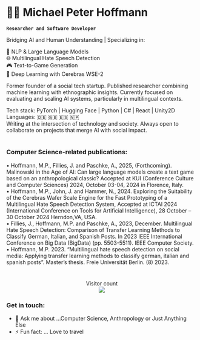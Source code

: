 # 🏄‍♂️ Michael Peter Hoffmann

**`Researcher and Software Developer`**

Bridging AI and Human Understanding | Specializing in:

🤖 NLP & Large Language Models   
🌐 Multilingual Hate Speech Detection    
🎮 Text-to-Game Generation    
🧠 Deep Learning with Cerebras WSE-2   

Former founder of a social tech startup. Published researcher combining machine learning with ethnographic insights. Currently focused on evaluating and scaling AI systems, particularly in multilingual contexts.   

Tech stack: PyTorch | Hugging Face | Python | C# | React | Unity2D    
Languages: 🇩🇪 🇬🇧 🇪🇸 🇳🇵   
Writing at the intersection of technology and society. Always open to collaborate on projects that merge AI with social impact.

#


### Computer Science-related publications:  
•	  Hoffmann, M.P., Fillies, J. and Paschke, A., 2025, (Forthcoming). Malinowski in the Age of AI: Can large language models create a text game based on an anthropological classic? Accepted at KUI (Conference Culture and Computer Sciences) 2024, October 03-04, 2024 in Florence, Italy.     
•	  Hoffmann, M.P., John, J. and Hammer, N., 2024. Exploring the Suitability of the Cerebras Wafer Scale Engine for the Fast Prototyping of a Multilingual Hate Speech Detection System, Accepted at ICTAI 2024 (International Conference on Tools for Artificial Intelligence), 28 October – 30 October 2024 Herndon,VA, USA.    
•	  Fillies, J., Hoffmann, M.P. and Paschke, A., 2023, December. Multilingual Hate Speech Detection: Comparison of Transfer Learning Methods to Classify German, Italian, and Spanish Posts. In 2023 IEEE International Conference on Big Data (BigData) (pp. 5503-5511). IEEE Computer Society.      
•	Hoffmann, M.P. 2023. “Multilingual hate speech detection on social media: Applying transfer learning methods to classify german, italian and spanish posts”. Master’s thesis. Freie Universität Berlin. (8) 2023.  

#
<p align="center"> 
  Visitor count<br>
  <img src="https://profile-counter.glitch.me/michaelpeterhoffmann/count.svg" />
</p>

### Get in touch:  
- 💬 Ask me about ...Computer Science, Anthropology or Just Anything Else
- ⚡ Fun fact: ... Love to travel 

[website]: https://www.michaelpeterhoffmann.com
[Google Scholar]: https://scholar.google.com/citations?user=IrxVFGkAAAAJ&hl=en
